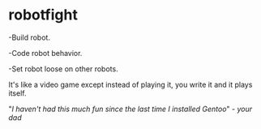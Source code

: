 # robotfight

-Build robot.

-Code robot behavior.

-Set robot loose on other robots.


It's like a video game except instead of playing it, you write it and it plays itself.

"_I haven't had this much fun since the last time I installed Gentoo_"
    - _your dad_
